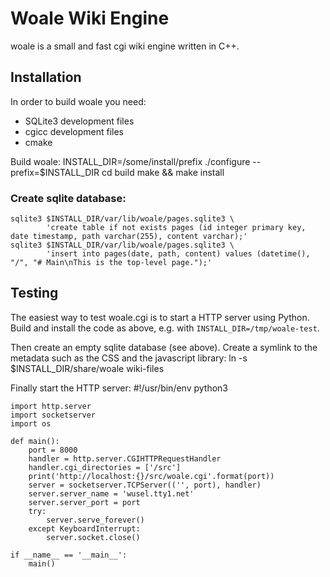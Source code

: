 # Woale Wiki Engine

woale is a small and fast cgi wiki engine written in C++.


## Installation

In order to build woale you need:
- SQLite3 development files
- cgicc development files
- cmake

Build woale:
    INSTALL_DIR=/some/install/prefix
    ./configure --prefix=$INSTALL_DIR
    cd build
    make && make install

### Create sqlite database:
    sqlite3 $INSTALL_DIR/var/lib/woale/pages.sqlite3 \
            'create table if not exists pages (id integer primary key, date timestamp, path varchar(255), content varchar);'
    sqlite3 $INSTALL_DIR/var/lib/woale/pages.sqlite3 \
            'insert into pages(date, path, content) values (datetime(), "/", "# Main\nThis is the top-level page.");'

## Testing

The easiest way to test woale.cgi is to start a HTTP server using Python.
Build and install the code as above, e.g. with `INSTALL_DIR=/tmp/woale-test`.

Then create an empty sqlite database (see above).
Create a symlink to the metadata such as the CSS and the javascript library:
    ln -s $INSTALL_DIR/share/woale wiki-files

Finally start the HTTP server:
    #!/usr/bin/env python3

    import http.server
    import socketserver
    import os

    def main():
        port = 8000
        handler = http.server.CGIHTTPRequestHandler
        handler.cgi_directories = ['/src']
        print('http://localhost:{}/src/woale.cgi'.format(port))
        server = socketserver.TCPServer(('', port), handler)
        server.server_name = 'wusel.tty1.net'
        server.server_port = port
        try:
            server.serve_forever()
        except KeyboardInterrupt:
            server.socket.close()

    if __name__ == '__main__':
        main()
